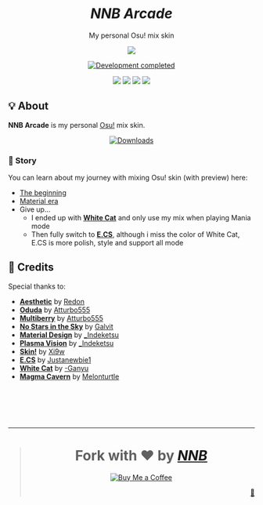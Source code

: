 <h1 align="center"><i>NNB Arcade</i></h1>
<p align="center">My personal Osu! mix skin</p>
<p align="center"><img src="https://user-images.githubusercontent.com/43980777/122723805-910a4580-d29d-11eb-98d3-5677ace84447.png"></p>
<p align="center"><a href="https://gist.github.com/NNBnh/9ef453aba3efce26046e0d3119dab5a7#development-completed"><img src="https://img.shields.io/badge/development-completed-%235639AC.svg?labelColor=2E293D&style=for-the-badge&logoColor=FFFFFF" alt="Development completed"></a></p>
<p align="center"><a href="https://github.com/NNBnh/osu-arcade/watchers"><img src="https://img.shields.io/github/watchers/NNBnh/osu-arcade?labelColor=2E293D&color=5639AC&style=flat-square"></a> <a href="https://github.com/NNBnh/osu-arcade/stargazers"><img src="https://img.shields.io/github/stars/NNBnh/osu-arcade?labelColor=2E293D&color=5639AC&style=flat-square"></a> <a href="https://github.com/NNBnh/osu-arcade/network/members"><img src="https://img.shields.io/github/forks/NNBnh/osu-arcade?labelColor=2E293D&color=5639AC&style=flat-square"></a> <a href="https://github.com/NNBnh/osu-arcade/issues"><img src="https://img.shields.io/github/issues/NNBnh/osu-arcade?labelColor=2E293D&color=5639AC&style=flat-square"></a></p>

## 💡 About
**NNB Arcade** is my personal [Osu!](https://osu.ppy.sh) mix skin.

<p align="center"><a href="https://github.com/NNBnh/osu-arcade/releases/download/2.2.0/nnbArcade.osk"><img src="https://img.shields.io/github/downloads/NNBnh/osu-arcade/total?color=5639AC&labelColor=2E293D&style=for-the-badge&logoColor=FFFFFF" alt="Downloads"></a></p>

### 📔 Story
You can learn about my journey with mixing Osu! skin (with preview) here:
- [The beginning](https://github.com/NNBnh/osu-arcade/releases/tag/1.0.0)
- [Material era](https://github.com/NNBnh/osu-arcade/releases/tag/2.2.0)
- Give up...
  - I ended up with [**White Cat**](https://osu.ppy.sh/community/forums/topics/986201) and only use my mix when playing Mania mode
  - Then fully switch to [**E.CS**](https://osu.ppy.sh/community/forums/topics/864394), although i miss the color of White Cat, E.CS is more polish, style and support all mode

## 💌 Credits
Special thanks to:
- [**Aesthetic**](https://osu.ppy.sh/community/forums/topics/189843) by [Redon](https://osu.ppy.sh/users/3572355)
- [**Oduda**](https://skins.osuck.net/index.php?newsid=135) by [Atturbo555](https://osu.ppy.sh/users/5730417)
- [**Multiberry**](https://skins.osuck.net/index.php?newsid=131) by [Atturbo555](https://osu.ppy.sh/users/5730417)
- [**No Stars in the Sky**](https://osu.ppy.sh/community/forums/topics/736809) by [Galvit](https://osu.ppy.sh/users/7629682)
- [**Material Design**](https://osu.ppy.sh/community/forums/topics/481229) by [\_Indeketsu](https://osu.ppy.sh/users/6286572)
- [**Plasma Vision**](https://osu.ppy.sh/community/forums/topics/539132) by [\_Indeketsu](https://osu.ppy.sh/users/6286572)
- [**Skin!**](https://skins.osuck.net/index.php?newsid=2088) by [Xi9w](https://osu.ppy.sh/users/5844251)
- [**E.CS**](https://osu.ppy.sh/community/forums/topics/864394) by [Justanewbie1](https://osu.ppy.sh/users/8234966)
- [**White Cat**](https://osu.ppy.sh/community/forums/topics/986201) by [-Ganyu](https://osu.ppy.sh/users/9893708)
- [**Magma Cavern**](https://skins.osuck.net/index.php?newsid=1215) by [Melonturtle](https://osu.ppy.sh/users/4775283)

<br><br><br><br>

---

> <h1 align="center">Fork with ❤️ by <a href="https://github.com/NNBnh"><i>NNB</i></a></h1>
>
> <p align="center"><a href="https://www.buymeacoffee.com/nnbnh"><img src="https://img.shields.io/badge/buy_me_a_coffee%20-%23F7CA88.svg?logo=buy-me-a-coffee&logoColor=333333&style=for-the-badge" alt="Buy Me a Coffee"></a></p>
> <p align="right"><a href="https://osu.ppy.sh/beatmapsets/1045318#osu/2535415" title="Easter egg">🥚</a></p>
